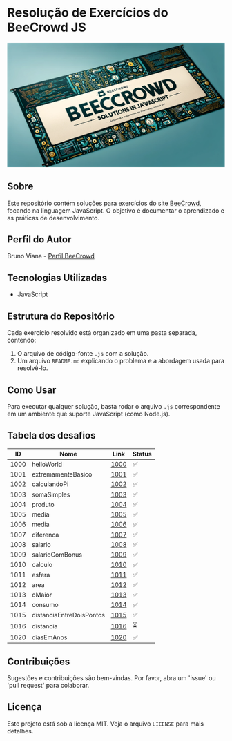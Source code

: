 # Resolução de Exercícios do BeeCrowd JS
![Banner BeeCrowd Solutions](99-imgs/banner.png)

## Sobre
Este repositório contém soluções para exercícios do site [BeeCrowd](https://www.beecrowd.com.br/), focando na linguagem JavaScript. O objetivo é documentar o aprendizado e as práticas de desenvolvimento.

## Perfil do Autor
Bruno Viana - [Perfil BeeCrowd](https://www.beecrowd.com.br/judge/pt/profile/120201)

## Tecnologias Utilizadas
- JavaScript

## Estrutura do Repositório
Cada exercício resolvido está organizado em uma pasta separada, contendo:
1. O arquivo de código-fonte `.js` com a solução.
2. Um arquivo `README.md` explicando o problema e a abordagem usada para resolvê-lo.

## Como Usar
Para executar qualquer solução, basta rodar o arquivo `.js` correspondente em um ambiente que suporte JavaScript (como Node.js).

## Tabela dos desafios 

| ID   | Nome              | Link                                                                                                                      | Status |
|------|-------------------|---------------------------------------------------------------------------------------------------------------------------|--------|
| 1000 | helloWorld | [1000](https://github.com/fbrunoviana/javascript-beecrowd/tree/main/00-Iniciante/1000-helloWorld) | ✅ |
| 1001 | extremamenteBasico | [1001](https://github.com/fbrunoviana/javascript-beecrowd/tree/main/00-Iniciante/1001-extremamenteBasico) | ✅ |
| 1002 | calculandoPi | [1002](https://github.com/fbrunoviana/javascript-beecrowd/tree/main/00-Iniciante/1002-calculandoPi) | ✅ |
| 1003 | somaSimples | [1003](https://github.com/fbrunoviana/javascript-beecrowd/tree/main/00-Iniciante/1003-somaSimples) | ✅ |
| 1004 | produto | [1004](https://github.com/fbrunoviana/javascript-beecrowd/tree/main/00-Iniciante/1004-produto) | ✅ |
| 1005 | media | [1005](https://github.com/fbrunoviana/javascript-beecrowd/tree/main/00-Iniciante/1005-media) | ✅ |
| 1006 | media | [1006](https://github.com/fbrunoviana/javascript-beecrowd/tree/main/00-Iniciante/1006-media) | ✅ |
| 1007 | diferenca | [1007](https://github.com/fbrunoviana/javascript-beecrowd/tree/main/00-Iniciante/1007-diferenca) | ✅ |
| 1008 | salario | [1008](https://github.com/fbrunoviana/javascript-beecrowd/tree/main/00-Iniciante/1008-salario) | ✅ |
| 1009 | salarioComBonus | [1009](https://github.com/fbrunoviana/javascript-beecrowd/tree/main/00-Iniciante/1009-salarioComBonus) | ✅ |
| 1010 | calculo | [1010](https://github.com/fbrunoviana/javascript-beecrowd/tree/main/00-Iniciante/1010-calculo) | ✅ |
| 1011 | esfera | [1011](https://github.com/fbrunoviana/javascript-beecrowd/tree/main/00-Iniciante/1011-esfera) | ✅ |
| 1012 | area | [1012](https://github.com/fbrunoviana/javascript-beecrowd/tree/main/00-Iniciante/1012-area) | ✅ |
| 1013 | oMaior | [1013](https://github.com/fbrunoviana/javascript-beecrowd/tree/main/00-Iniciante/1013-oMaior) | ✅ |
| 1014 | consumo | [1014](https://github.com/fbrunoviana/javascript-beecrowd/tree/main/00-Iniciante/1014-consumo) | ✅ |
| 1015 | distanciaEntreDoisPontos | [1015](https://github.com/fbrunoviana/javascript-beecrowd/tree/main/00-Iniciante/1015-distanciaEntreDoisPontos) | ✅ |
| 1016 | distancia | [1016](https://github.com/fbrunoviana/javascript-beecrowd/tree/main/00-Iniciante/1016-distancia) | ⏳ |
| 1020 | diasEmAnos | [1020](https://github.com/fbrunoviana/javascript-beecrowd/tree/main/00-Iniciante/1020-diasEmAnos) | ✅ |


## Contribuições
Sugestões e contribuições são bem-vindas. Por favor, abra um 'issue' ou 'pull request' para colaborar.

## Licença
Este projeto está sob a licença MIT. Veja o arquivo `LICENSE` para mais detalhes.